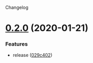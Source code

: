 Changelog

# [0.2.0](https://github.com/ciklum-digital/cra-template-typescript-redux/compare/v0.1.2...v0.2.0) (2020-01-21)


### Features

* release ([029c402](https://github.com/ciklum-digital/cra-template-typescript-redux/commit/029c4023d5f411b9edb5f01f3253158e27298c41))

